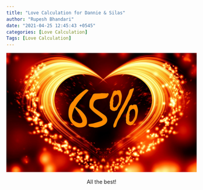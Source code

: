 ```yaml
---
title: "Love Calculation for Dannie & Silas"
author: "Rupesh Bhandari"
date: "2021-04-25 12:45:43 +0545"
categories: [Love Calculation]
Tags: [Love Calculation]
---
```


![Match Picture](/assets/img/lovecal/dannie-silas.jpg)

<p style="text-align:center">All the best!</p>
    